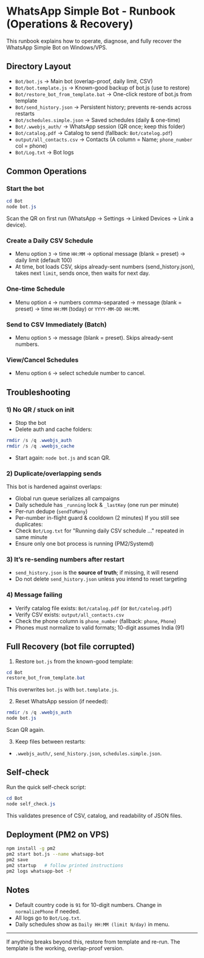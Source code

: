 # WhatsApp Simple Bot - Runbook (Operations & Recovery)

This runbook explains how to operate, diagnose, and fully recover the WhatsApp Simple Bot on Windows/VPS.

## Directory Layout

- `Bot/bot.js`                 → Main bot (overlap-proof, daily limit, CSV)
- `Bot/bot.template.js`        → Known-good backup of bot.js (use to restore)
- `Bot/restore_bot_from_template.bat` → One-click restore of bot.js from template
- `Bot/send_history.json`      → Persistent history; prevents re-sends across restarts
- `Bot/schedules.simple.json`  → Saved schedules (daily & one-time)
- `Bot/.wwebjs_auth/`          → WhatsApp session (QR once; keep this folder)
- `Bot/catalog.pdf`            → Catalog to send (fallback: `Bot/catelog.pdf`)
- `output/all_contacts.csv`    → Contacts (A column = Name; `phone_number` col = phone)
- `Bot/Log.txt`                → Bot logs

## Common Operations

### Start the bot
```powershell
cd Bot
node bot.js
```
Scan the QR on first run (WhatsApp → Settings → Linked Devices → Link a device).

### Create a Daily CSV Schedule
- Menu option `3` → time `HH:MM` → optional message (blank = preset) → daily limit (default 100)
- At time, bot loads CSV, skips already-sent numbers (send_history.json), takes next `limit`, sends once, then waits for next day.

### One-time Schedule
- Menu option `4` → numbers comma-separated → message (blank = preset) → time `HH:MM` (today) or `YYYY-MM-DD HH:MM`.

### Send to CSV Immediately (Batch)
- Menu option `5` → message (blank = preset). Skips already-sent numbers.

### View/Cancel Schedules
- Menu option `6` → select schedule number to cancel.

## Troubleshooting

### 1) No QR / stuck on init
- Stop the bot
- Delete auth and cache folders:
```powershell
rmdir /s /q .wwebjs_auth
rmdir /s /q .wwebjs_cache
```
- Start again: `node bot.js` and scan QR.

### 2) Duplicate/overlapping sends
This bot is hardened against overlaps:
- Global run queue serializes all campaigns
- Daily schedule has `_running` lock & `_lastKey` (one run per minute)
- Per-run dedupe (`sendToMany`)
- Per-number in-flight guard & cooldown (2 minutes)
If you still see duplicates:
- Check `Bot/Log.txt` for "Running daily CSV schedule ..." repeated in same minute
- Ensure only one bot process is running (PM2/Systemd)

### 3) It’s re-sending numbers after restart
- `send_history.json` is the **source of truth**; if missing, it will resend
- Do not delete `send_history.json` unless you intend to reset targeting

### 4) Message failing
- Verify catalog file exists: `Bot/catalog.pdf` (or `Bot/catelog.pdf`)
- Verify CSV exists: `output/all_contacts.csv`
- Check the phone column is `phone_number` (fallback: `phone`, `Phone`)
- Phones must normalize to valid formats; 10-digit assumes India (91)

## Full Recovery (bot file corrupted)
1) Restore `bot.js` from the known-good template:
```powershell
cd Bot
restore_bot_from_template.bat
```
This overwrites `bot.js` with `bot.template.js`.

2) Reset WhatsApp session (if needed):
```powershell
rmdir /s /q .wwebjs_auth
node bot.js
```
Scan QR again.

3) Keep files between restarts:
- `.wwebjs_auth/`, `send_history.json`, `schedules.simple.json`.

## Self-check
Run the quick self-check script:
```powershell
cd Bot
node self_check.js
```
This validates presence of CSV, catalog, and readability of JSON files.

## Deployment (PM2 on VPS)
```bash
npm install -g pm2
pm2 start bot.js --name whatsapp-bot
pm2 save
pm2 startup   # follow printed instructions
pm2 logs whatsapp-bot -f
```

## Notes
- Default country code is `91` for 10-digit numbers. Change in `normalizePhone` if needed.
- All logs go to `Bot/Log.txt`.
- Daily schedules show as `Daily HH:MM (limit N/day)` in menu.

---
If anything breaks beyond this, restore from template and re-run. The template is the working, overlap-proof version.
